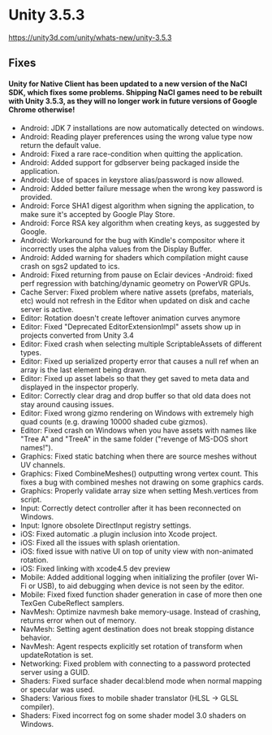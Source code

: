 # Unity 3.5.3

https://unity3d.com/unity/whats-new/unity-3.5.3

## Fixes



#### Unity for Native Client has been updated to a new version of the NaCl SDK, which fixes some problems. Shipping NaCl games need to be rebuilt with Unity 3.5.3, as they will no longer work in future versions of Google Chrome otherwise!

*   Android: JDK 7 installations are now automatically detected on windows.
*   Android: Reading player preferences using the wrong value type now return the default value.
*   Android: Fixed a rare race-condition when quitting the application.
*   Android: Added support for gdbserver being packaged inside the application.
*   Android: Use of spaces in keystore alias/password is now allowed.
*   Android: Added better failure message when the wrong key password is provided.
*   Android: Force SHA1 digest algorithm when signing the application, to make sure it's accepted by Google Play Store.
*   Android: Force RSA key algorithm when creating keys, as suggested by Google.
*   Android: Workaround for the bug with Kindle's compositor where it incorrectly uses the alpha values from the Display Buffer.
*   Android: Added warning for shaders which compilation might cause crash on sgs2 updated to ics.
*   Android: Fixed returning from pause on Eclair devices -Android: fixed perf regression with batching/dynamic geometry on PowerVR GPUs.
*   Cache Server: Fixed problem where native assets (prefabs, materials, etc) would not refresh in the Editor when updated on disk and cache server is active.
*   Editor: Rotation doesn't create leftover animation curves anymore
*   Editor: Fixed "Deprecated EditorExtensionImpl" assets show up in projects converted from Unity 3.4
*   Editor: Fixed crash when selecting multiple ScriptableAssets of different types.
*   Editor: Fixed up serialized property error that causes a null ref when an array is the last element being drawn.
*   Editor: Fixed up asset labels so that they get saved to meta data and displayed in the inspector properly.
*   Editor: Correctly clear drag and drop buffer so that old data does not stay around causing issues.
*   Editor: Fixed wrong gizmo rendering on Windows with extremely high quad counts (e.g. drawing 10000 shaded cube gizmos).
*   Editor: Fixed crash on Windows when you have assets with names like "Tree A" and "TreeA" in the same folder ("revenge of MS-DOS short names!").
*   Graphics: Fixed static batching when there are source meshes without UV channels.
*   Graphics: Fixed CombineMeshes() outputting wrong vertex count. This fixes a bug with combined meshes not drawing on some graphics cards.
*   Graphics: Properly validate array size when setting Mesh.vertices from script.
*   Input: Correctly detect controller after it has been reconnected on Windows.
*   Input: Ignore obsolete DirectInput registry settings.
*   iOS: Fixed automatic .a plugin inclusion into Xcode project.
*   iOS: Fixed all the issues with splash orientation.
*   iOS: fixed issue with native UI on top of unity view with non-animated rotation.
*   iOS: Fixed linking with xcode4.5 dev preview
*   Mobile: Added additional logging when initializing the profiler (over Wi-Fi or USB), to aid debugging when device is not seen by the editor.
*   Mobile: Fixed fixed function shader generation in case of more then one TexGen CubeReflect samplers.
*   NavMesh: Optimize navmesh bake memory-usage. Instead of crashing, returns error when out of memory.
*   NavMesh: Setting agent destination does not break stopping distance behavior.
*   NavMesh: Agent respects explicitly set rotation of transform when updateRotation is set.
*   Networking: Fixed problem with connecting to a password protected server using a GUID.
*   Shaders: Fixed surface shader decal:blend mode when normal mapping or specular was used.
*   Shaders: Various fixes to mobile shader translator (HLSL -> GLSL compiler).
*   Shaders: Fixed incorrect fog on some shader model 3.0 shaders on Windows.